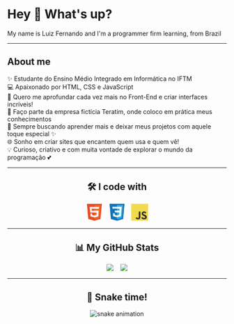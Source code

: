 <h1 align="left">Hey 👋 What's up?</h1>

<p align="left">My name is Luiz Fernando and I'm a programmer firm learning, from Brazil</p>

---

<h2 align="left">About me</h2>

<p align="left">
✨ Estudante do Ensino Médio Integrado em Informática no IFTM <br>
💻 Apaixonado por HTML, CSS e JavaScript <br>
🎨 Quero me aprofundar cada vez mais no Front-End e criar interfaces incríveis! <br>
🚀 Faço parte da empresa fictícia Teratim, onde coloco em prática meus conhecimentos <br>
🧠 Sempre buscando aprender mais e deixar meus projetos com aquele toque especial ✨ <br>
🌐 Sonho em criar sites que encantem quem usa e quem vê! <br>
💡 Curioso, criativo e com muita vontade de explorar o mundo da programação 💕
</p>

---

<h2 align="center">🛠️ I code with</h2>

<p align="center">
  <img src="https://raw.githubusercontent.com/devicons/devicon/master/icons/html5/html5-original.svg" alt="HTML5" width="40" height="40"/>
  &nbsp;
  <img src="https://raw.githubusercontent.com/devicons/devicon/master/icons/css3/css3-original.svg" alt="CSS3" width="40" height="40"/>
  &nbsp;
  <img src="https://raw.githubusercontent.com/devicons/devicon/master/icons/javascript/javascript-original.svg" alt="JavaScript" width="40" height="40"/>
</p>

---

<h2 align="center">📊 My GitHub Stats</h2>

<p align="center">
  <img height="150em" src="https://github-readme-stats.vercel.app/api?username=luizhypolito&show_icons=true&theme=radical"/>
  &nbsp;&nbsp;
  <img height="150em" src="https://github-readme-stats.vercel.app/api/top-langs/?username=luizhypolito&layout=compact&langs_count=7&theme=radical"/>
</p>

---

<h2 align="center">🐍 Snake time!</h2>

<p align="center">
  <img src="https://github.com/luizhypolito/luizhypolito/blob/output/github-contribution-grid-snake.svg" alt="snake animation"/>
</p>
